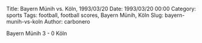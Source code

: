 Title: Bayern Münih vs. Köln, 1993/03/20
Date: 1993/03/20 00:00
Category: sports
Tags: football, football scores, Bayern Münih, Köln
Slug: bayern-munih-vs-koln
Author: carbonero


Bayern Münih 3 - 0 Köln
